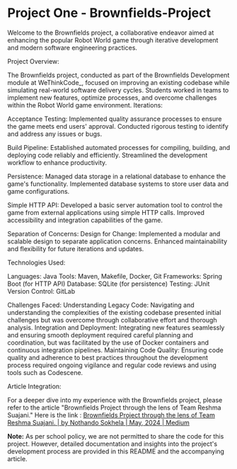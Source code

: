 
# Project One - Brownfields-Project

Welcome to the Brownfields project, a collaborative endeavor aimed at enhancing the popular Robot World game through iterative development and modern software engineering practices.

Project Overview:

The Brownfields project, conducted as part of the Brownfields Development module at WeThinkCode_, focused on improving an existing codebase while simulating real-world software delivery cycles. Students worked in teams to implement new features, optimize processes, and overcome challenges within the Robot World game environment.
Iterations:

Acceptance Testing:
  Implemented quality assurance processes to ensure the game meets end users' approval.
  Conducted rigorous testing to identify and address any issues or bugs.

Build Pipeline:
  Established automated processes for compiling, building, and deploying code reliably and efficiently.
  Streamlined the development workflow to enhance productivity.

Persistence:
  Managed data storage in a relational database to enhance the game's functionality.
  Implemented database systems to store user data and game configurations.
  
	
Simple HTTP API:
  Developed a basic server automation tool to control the game from external applications using simple HTTP calls.
  Improved accessibility and integration capabilities of the game.

Separation of Concerns: Design for Change:
  Implemented a modular and scalable design to separate application concerns.
  Enhanced maintainability and flexibility for future iterations and updates.

Technologies Used:

Languages: Java
  Tools: Maven, Makefile, Docker, Git
  Frameworks: Spring Boot (for HTTP API)
  Database: SQLite (for persistence)
  Testing: JUnit
  Version Control: GitLab

Challenges Faced:
  Understanding Legacy Code: Navigating and understanding the complexities of the existing codebase presented initial challenges but was overcome through collaborative effort and thorough analysis.
  Integration and Deployment: Integrating new features seamlessly and ensuring smooth deployment required careful planning and coordination, but was facilitated by the use of Docker containers and continuous integration pipelines.
  Maintaining Code Quality: Ensuring code quality and adherence to best practices throughout the development process required ongoing vigilance and regular code reviews and using tools such as Codescene.

Article Integration:

  For a deeper dive into my experience with the Brownfields project, please refer to the article "Brownfields Project through the lens of Team Reshma Suajani."
  Here is the link : [Brownfields Project through the lens of Team Reshma Suajani. | by Nothando Sokhela | May, 2024 | Medium](https://medium.com/@nosokhe022/brownfields-project-through-the-lens-of-team-reshma-suajani-b1d0523fe946)

**Note:** As per school policy, we are not permitted to share the code for this project. However, detailed documentation and insights into the project's development process are provided in this README and the accompanying article.
